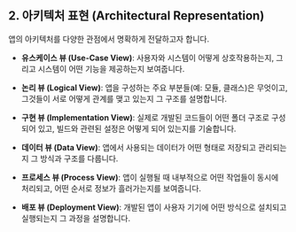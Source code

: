## 2. 아키텍처 표현 (Architectural Representation)

앱의 아키텍처를 다양한 관점에서 명확하게 전달하고자 합니다.

* **유스케이스 뷰 (Use-Case View)**:
    사용자와 시스템이 어떻게 상호작용하는지, 그리고 시스템이 어떤 기능을 제공하는지 보여줍니다.

* **논리 뷰 (Logical View)**:
    앱을 구성하는 주요 부분들(예: 모듈, 클래스)은 무엇이고, 그것들이 서로 어떻게 관계를 맺고 있는지 그 구조를 설명합니다.

* **구현 뷰 (Implementation View)**:
    실제로 개발된 코드들이 어떤 폴더 구조로 구성되어 있고, 빌드와 관련된 설정은 어떻게 되어 있는지를 기술합니다.

* **데이터 뷰 (Data View)**:
    앱에서 사용되는 데이터가 어떤 형태로 저장되고 관리되는지 그 방식과 구조를 다룹니다.

* **프로세스 뷰 (Process View)**:
    앱이 실행될 때 내부적으로 어떤 작업들이 동시에 처리되고, 어떤 순서로 정보가 흘러가는지를 보여줍니다.

* **배포 뷰 (Deployment View)**:
    개발된 앱이 사용자 기기에 어떤 방식으로 설치되고 실행되는지 그 과정을 설명합니다.
